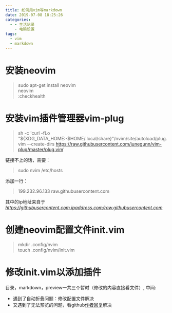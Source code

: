 ```yaml
---
title: 如何用vim写markdown
date: 2019-07-08 18:25:26
categories: 
  - - 生活记录
    - 电脑设置
tags:
  - vim
  - markdown
---
```


# 安装neovim
>sudo apt-get install neovim  
>neovim  
>:checkhealth

# 安装vim插件管理器vim-plug
>sh -c 'curl -fLo "${XDG_DATA_HOME:-$HOME/.local/share}"/nvim/site/autoload/plug.vim --create-dirs 
https://raw.githubusercontent.com/junegunn/vim-plug/master/plug.vim'

链接不上的话，需要：<br>
>sudo nvim /etc/hosts<br>

添加一行：<br>

>199.232.96.133 raw.githubusercontent.com<br>

其中的ip地址来自于*https://githubusercontent.com.ipaddress.com/raw.githubusercontent.com*

# 创建neovim配置文件init.vim

> mkdir .config/nvim  
> touch .config/nvim/init.vim

# 修改init.vim以添加插件
目录，markdown，preview一共三个暂时（修改的内容直接看文件）,
中间: 
- 遇到了自动折叠问题：修改配置文件解决  
- 又遇到了无法预览的问题，看github[作者回复](https://github.com/iamcco/markdown-preview.nvim/issues/120)解决

